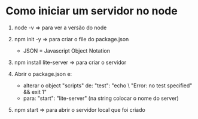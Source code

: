 # Como iniciar um servidor no node

   1. node -v => para ver a versão do node

   2. npm init -y => para criar o file do package.json
      - JSON = Javascript Object Notation

   3. npm install lite-server => para criar o servidor

   4. Abrir o package.json e:
      - alterar o object "scripts" de:
         "test": "echo \ "Error: no test specified\" && exit 1"
      - para:
         "start": "lite-server" (na string colocar o nome do server)

   5. npm start => para abrir o servidor local que foi criado